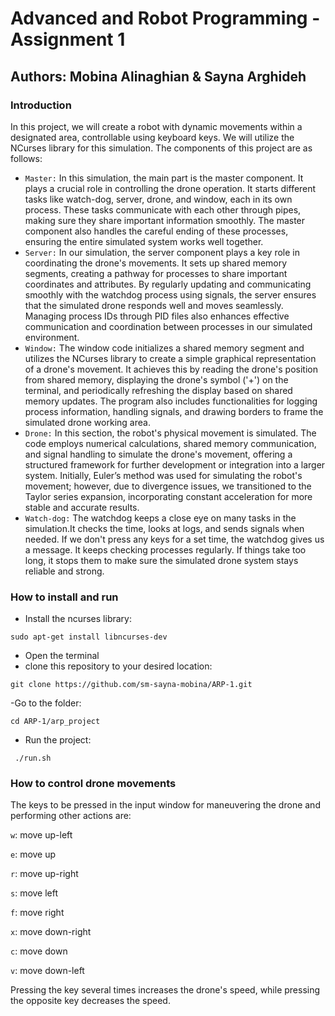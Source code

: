 # Advanced and Robot Programming - Assignment 1 #
## Authors: Mobina Alinaghian & Sayna Arghideh ##

### Introduction ###
In this project, we will create a robot with dynamic movements within a designated area, controllable using keyboard keys. We will utilize the NCurses library for this simulation. The components of this project are as follows:
- `Master:` In this simulation, the main part is the master component. It plays a crucial role in controlling the drone operation. It starts different tasks like watch-dog, server, drone, and window, each in its own process. These tasks communicate with each other through pipes, making sure they share important information smoothly. The master component also handles the careful ending of these processes, ensuring the entire simulated system works well together.
- `Server:` In our simulation, the server component plays a key role in coordinating the drone's movements. It sets up shared memory segments, creating a pathway for processes to share important coordinates and attributes. By regularly updating and communicating smoothly with the watchdog process using signals, the server ensures that the simulated drone responds well and moves seamlessly. Managing process IDs through PID files also enhances effective communication and coordination between processes in our simulated environment.
- `Window:` The window code initializes a shared memory segment and utilizes the NCurses library to create a simple graphical representation of a drone's movement. It achieves this by reading the drone's position from shared memory, displaying the drone's symbol ('+') on the terminal, and periodically refreshing the display based on shared memory updates. The program also includes functionalities for logging process information, handling signals, and drawing borders to frame the simulated drone working area.
- `Drone:` In this section, the robot's physical movement is simulated. The code employs numerical calculations, shared memory communication, and signal handling to simulate the drone's movement, offering a structured framework for further development or integration into a larger system. Initially, Euler’s method was used for simulating the robot's movement; however, due to divergence issues, we transitioned to the Taylor series expansion, incorporating constant acceleration for more stable and accurate results.
- `Watch-dog:` The watchdog keeps a close eye on many tasks in the simulation.It checks the time, looks at logs, and sends signals when needed. If we don't press any keys for a set time, the watchdog gives us a message. It keeps checking processes regularly. If things take too long, it stops them to make sure the simulated drone system stays reliable and strong.

### How to install and run ###
- Install the ncurses library:
```console
sudo apt-get install libncurses-dev
```
- Open the terminal
- clone this repository to your desired location:
<pre><code>git clone https://github.com/sm-sayna-mobina/ARP-1.git</code></pre>
-Go to the folder:
<pre><code>cd ARP-1/arp_project</code></pre>
- Run the project:
 <pre><code> ./run.sh </code></pre>

### How to control drone movements ###
The keys to be pressed in the input window for maneuvering the drone and performing other actions are:

`w`: move up-left

`e`: move up

`r`: move up-right

`s`: move left

`f`: move right

`x`: move down-right

`c`: move down

`v`: move down-left

Pressing the key several times increases the drone's speed, while pressing the opposite key decreases the speed.
